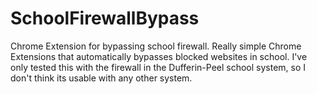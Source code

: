 # SchoolFirewallBypass
Chrome Extension for bypassing school firewall.
Really simple Chrome Extensions that automatically bypasses blocked websites in school. I've only tested this with the firewall in the Dufferin-Peel school system, so I don't think its usable with any other system.

